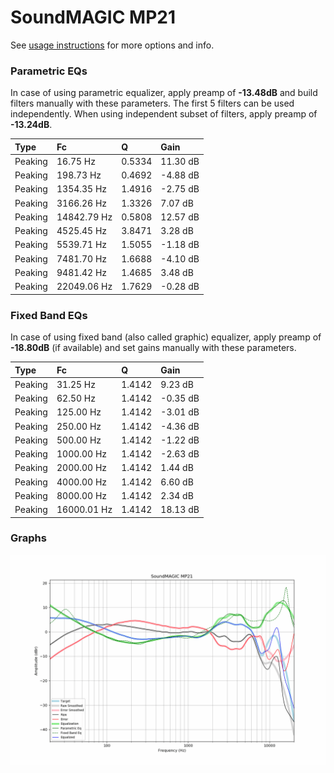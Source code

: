 # SoundMAGIC MP21
See [usage instructions](https://github.com/jaakkopasanen/AutoEq#usage) for more options and info.

### Parametric EQs
In case of using parametric equalizer, apply preamp of **-13.48dB** and build filters manually
with these parameters. The first 5 filters can be used independently.
When using independent subset of filters, apply preamp of **-13.24dB**.

| Type    | Fc          |      Q | Gain     |
|:--------|:------------|:-------|:---------|
| Peaking | 16.75 Hz    | 0.5334 | 11.30 dB |
| Peaking | 198.73 Hz   | 0.4692 | -4.88 dB |
| Peaking | 1354.35 Hz  | 1.4916 | -2.75 dB |
| Peaking | 3166.26 Hz  | 1.3326 | 7.07 dB  |
| Peaking | 14842.79 Hz | 0.5808 | 12.57 dB |
| Peaking | 4525.45 Hz  | 3.8471 | 3.28 dB  |
| Peaking | 5539.71 Hz  | 1.5055 | -1.18 dB |
| Peaking | 7481.70 Hz  | 1.6688 | -4.10 dB |
| Peaking | 9481.42 Hz  | 1.4685 | 3.48 dB  |
| Peaking | 22049.06 Hz | 1.7629 | -0.28 dB |

### Fixed Band EQs
In case of using fixed band (also called graphic) equalizer, apply preamp of **-18.80dB**
(if available) and set gains manually with these parameters.

| Type    | Fc          |      Q | Gain     |
|:--------|:------------|:-------|:---------|
| Peaking | 31.25 Hz    | 1.4142 | 9.23 dB  |
| Peaking | 62.50 Hz    | 1.4142 | -0.35 dB |
| Peaking | 125.00 Hz   | 1.4142 | -3.01 dB |
| Peaking | 250.00 Hz   | 1.4142 | -4.36 dB |
| Peaking | 500.00 Hz   | 1.4142 | -1.22 dB |
| Peaking | 1000.00 Hz  | 1.4142 | -2.63 dB |
| Peaking | 2000.00 Hz  | 1.4142 | 1.44 dB  |
| Peaking | 4000.00 Hz  | 1.4142 | 6.60 dB  |
| Peaking | 8000.00 Hz  | 1.4142 | 2.34 dB  |
| Peaking | 16000.01 Hz | 1.4142 | 18.13 dB |

### Graphs
![](./SoundMAGIC%20MP21.png)